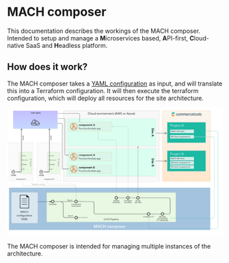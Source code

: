 # MACH composer

This documentation describes the workings of the MACH composer. Intended to setup and manage a **M**icroservices based, **A**PI-first, **C**loud-native SaaS and **H**eadless platform.

## How does it work?

The MACH composer takes a [YAML configuration](./syntax.md) as input, and will translate this into a Terraform configuration. It will then execute the terraform configuration, which will deploy all resources for the site architecture.

[![MACH diagram](./_img/mach.png)](./_img/mach.png)

The MACH composer is intended for managing multiple instances of the architecture.
